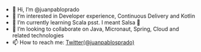 - 👋 Hi, I’m @juanpabloprado
- 👀 I’m interested in Developer experience, Continuous Delivery and Kotlin
- 🌱 I’m currently learning Scala psst. I meant Salsa 🕺
- 👯 I’m looking to collaborate on Java, Micronaut, Spring, Cloud and related technologies
- 📫 How to reach me: [Twitter(@juanpablosprado)](https://twitter.com/juanpablosprado)

<!---
juanpabloprado/juanpabloprado is a ✨ special ✨ repository because its `README.md` (this file) appears on your GitHub profile.
You can click the Preview link to take a look at your changes.
--->
